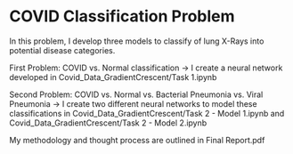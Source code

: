 # COVID Classification Problem

In this problem, I develop three models to classify of lung X-Rays into potential disease categories.

First Problem: COVID vs. Normal classification -> I create a neural network developed in Covid_Data_GradientCrescent/Task 1.ipynb

Second Problem: COVID vs. Normal vs. Bacterial Pneumonia vs. Viral Pneumonia -> I create two different neural networks to model these classifications in Covid_Data_GradientCrescent/Task 2 - Model 1.ipynb and Covid_Data_GradientCrescent/Task 2 - Model 2.ipynb

My methodology and thought process are outlined in Final Report.pdf